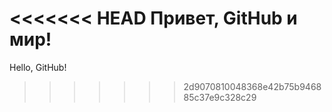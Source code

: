 <<<<<<< HEAD
Привет, GitHub и мир!
=======
Hello, GitHub!
>>>>>>> 2d9070810048368e42b75b946885c37e9c328c29
